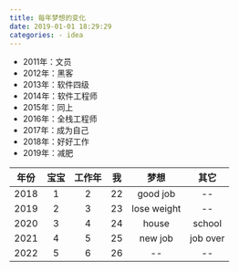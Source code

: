```yaml
---
title: 每年梦想的变化
date: 2019-01-01 18:29:29
categories: - idea
---
```


- 2011年：文员
- 2012年：黑客
- 2013年：软件四级
- 2014年：软件工程师
- 2015年：同上
- 2016年：全栈工程师
- 2017年：成为自己
- 2018年：好好工作
- 2019年：减肥


|年份|宝宝|工作年|我|梦想|其它|
|:--:|:--:|:--:|:--:|:--:|:--:|
|2018|1|2|22|good job|--|
|2019|2|3|23|lose weight|--|
|2020|3|4|24|house|school|
|2021|4|5|25|new job|job over|
|2022|5|6|26|--|--|